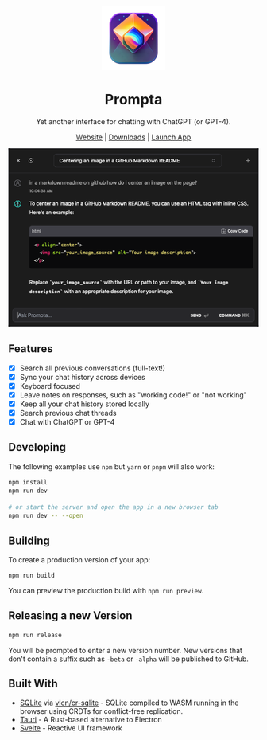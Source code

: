 <!-- display a screenshot -->
<div align="center">

[<img src="src-tauri/icons/icon_256x256.png" alt="prompta logo" width=128>](https://www.prompta.dev)<br>

# Prompta

Yet another interface for chatting with ChatGPT (or GPT-4).

[Website](https://www.prompta.dev)
| [Downloads](releases)
| [Launch App](https://chat.prompta.dev)

</div>

<div align="center">

![](static/screenshot_20230513023629.png)

</div>

## Features

- [x] Search all previous conversations (full-text!)
- [x] Sync your chat history across devices
- [x] Keyboard focused
- [x] Leave notes on responses, such as "working code!" or "not working"
- [x] Keep all your chat history stored locally
- [x] Search previous chat threads
- [x] Chat with ChatGPT or GPT-4

## Developing

The following examples use `npm` but `yarn` or `pnpm` will also work:

```bash
npm install
npm run dev

# or start the server and open the app in a new browser tab
npm run dev -- --open
```

## Building

To create a production version of your app:

```bash
npm run build
```

You can preview the production build with `npm run preview`.

## Releasing a new Version

```bash
npm run release
```

You will be prompted to enter a new version number. New versions that don't contain a suffix such as `-beta` or `-alpha` will be published to GitHub.

## Built With

- [SQLite](https://www.sqlite.org/index.html) via [vlcn/cr-sqlite](https://vlcn.io/) - SQLite compiled to WASM running in the browser using CRDTs for conflict-free replication.
- [Tauri](https://tauri.studio) - A Rust-based alternative to Electron
- [Svelte](https://svelte.dev) - Reactive UI framework
